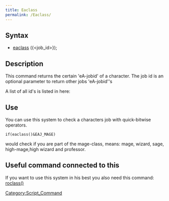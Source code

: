 ```yaml
---
title: Eaclass
permalink: /Eaclass/
---
```


Syntax
------

-   [eaclass](/eaclass "wikilink") ({<job_id>});

Description
-----------

This command returns the certain 'eA-jobid' of a character. The job id is an optional parameter to return other jobs 'eA-jobid''s

A list of all id's is listed in here:

Use
---

You can use this system to check a characters job with quick-bitwise operators.

    if(eaclass()&EAJ_MAGE)

would check if you are part of the mage-class, means: mage, wizard, sage, high-mage,high wizard and professor.

Useful command connected to this
--------------------------------

If you want to use this system in his best you also need this command: [roclass()](/Roclass "wikilink")

[Category:Script_Command](/Category:Script_Command "wikilink")